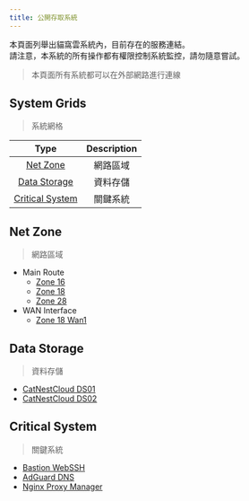```yaml
---
title: 公開存取系統
---
```


本頁面列舉出貓窩雲系統內，目前存在的服務連結。\
請注意，本系統的所有操作都有權限控制系統監控，請勿隨意嘗試。
> 本頁面所有系統都可以在外部網路進行連線

## System Grids

> 系統網格

| Type | Description |
| :-: | :-: |
| [Net Zone](#net-zone) | 網路區域 |
| [Data Storage](#data-storage) | 資料存儲 |
| [Critical System](#critical-system) | 關鍵系統 |

## Net Zone

> 網路區域

- Main Route
  - [Zone 16](https://net16.catnest.cloud)
  - [Zone 18](https://net18.catnest.cloud)
  - [Zone 28](https://net28.catnest.cloud)
- WAN Interface
  - [Zone 18 Wan1](https://wan18-1.catnest.cloud)

## Data Storage

> 資料存儲

- [CatNestCloud DS01](https://ds01.catnest.cloud)
- [CatNestCloud DS02](https://ds02.catnest.cloud)

## Critical System

> 關鍵系統

- [Bastion WebSSH](https://bastion.catnest.cloud/?hostname=192.168.128.1&username=yueyu)
- [AdGuard DNS](https://adguard.catnest.cloud)
- [Nginx Proxy Manager](https://npm.catnest.cloud)
